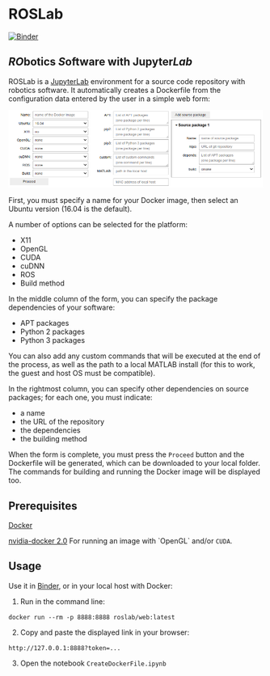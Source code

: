 # ROSLab
[![Binder](https://mybinder.org/badge_logo.svg)](https://mybinder.org/v2/gh/RobInLabUJI/ROSLab/web?filepath=CreateDockerFile.ipynb)

## *RO*botics *S*oftware with Jupyter*Lab*

ROSLab is a [JupyterLab](https://jupyterlab.readthedocs.io/en/stable/)
environment for a source code repository with robotics software. 
It automatically creates a Dockerfile
from the configuration data entered by the user in a simple web form:

![UI form](ui_form.png "UI form")

First, you must specify a name for your Docker image, then select an Ubuntu version (16.04 is the default).

A number of options can be selected for the platform:
* X11
* OpenGL
* CUDA
* cuDNN
* ROS
* Build method

In the middle column of the form, you can specify the package dependencies of your software:
* APT packages
* Python 2 packages
* Python 3 packages

You can also add any custom commands that will be executed at the end of the process, as well as the path
to a local MATLAB install (for this to work, the guest and host OS must be compatible).

In the rightmost column, you can specify other dependencies on source packages; for each one, you must indicate:
* a name
* the URL of the repository
* the dependencies
* the building method

When the form is complete, you must press the `Proceed` button and the Dockerfile will be generated, which can be downloaded to your local folder. The commands for building and running the Docker image will be displayed too.

## Prerequisites

[Docker](https://www.docker.com/)

[nvidia-docker 2.0](https://github.com/nvidia/nvidia-docker/wiki/Installation-(version-2.0)) For running an image with `OpenGL` and/or `CUDA`.

## Usage

Use it in [Binder](https://mybinder.org/v2/gh/RobInLabUJI/ROSLab/web?filepath=CreateDockerFile.ipynb), or in your local host with Docker:
1. Run in the command line:
```
docker run --rm -p 8888:8888 roslab/web:latest
```
2. Copy and paste the displayed link in your browser:
```
http://127.0.0.1:8888?token=...
```
3. Open the notebook `CreateDockerFile.ipynb`
